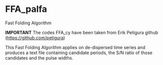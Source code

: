 # FFA_palfa
Fast Folding Algorithm

**IMPORTANT**
The codes FFA_cy have been taken from Erik Petigura github (https://github.com/petigura)


This Fast Folding Algorithm applies on de-dispersed time series and produces a text file containing candidate periods, the S/N ratio of those candidates and the pulse widths.
